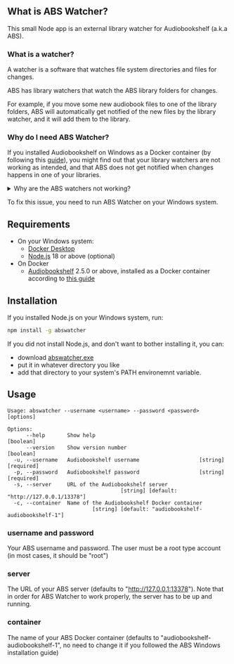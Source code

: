 ## What is ABS Watcher?

This small Node app is an external library watcher for Audiobookshelf (a.k.a ABS).

### What is a watcher?

A watcher is a software that watches file system directories and files for changes. 

ABS has library watchers that watch the ABS library folders for changes. 

For example, if you move some new audiobook files to one of the library folders, ABS will automatically get notified of the new files by the library watcher, and it will add them to the library.

### Why do I need ABS Watcher?

If you installed Audiobookshelf on Windows as a Docker container (by following this [guide](https://www.audiobookshelf.org/guides/docker-install)), you might find out that your library watchers are not working as intended, and that ABS does not get notified when changes happens in one of your libraries. 

<details><summary>Why are the ABS watchers not working?</summary>
In most cases, Docker Desktop on Windows is installed on WSL (Windows Subsystem for Linux) 2. 

This means that your Docker containers run on an isloated Linux virtual machine, so by default they cannot see your Windows drives and folders. In order to make Windows folders visible to Your docker container, you define them as Docker volumes. 

These can be defined, for example, in the Docker Compose configuration (as explained in the ABS Windows installation guide), like this:

```sh
version: "3.7"
services:
  audiobookshelf:
    image: ghcr.io/advplyr/audiobookshelf:latest
    ports:
      - 13378:80
    volumes:
      - F:\Audiobooks:/audiobooks
      - F:\Audiobookshelf\config:/config
      - F:\Audiobookshelf\metadara:/metadata
```

In the example above, /audiobooks is defined as a volume that maps to the Windows folder F:\audiobooks.

This way, you can create an ABS library that points to the /audiobooks folder, which maps to F:\audiobooks where all your books are kept. ABS can access, read, and write to this folder like every other folder. 

Watching for changes, however, will not work in most cases, because it relies on notifications from the operating system hosting the watched folder (Windows, in our case), and those notifications are not passed from Windows to WSL. 

So, in our example, any changes made to F:\audiobooks by any Windows application, will not be visible to the ABS library watcher (running on WSL).
</details>


To fix this issue, you need to run ABS Watcher on your Windows system.

## Requirements
* On your Windows system:
    * [Docker Desktop](https://www.docker.com/products/docker-desktop/)
    * [Node.js](https://nodejs.org/en) 18 or above (optional)
* On Docker
    * [Audiobookshelf](https://www.audiobookshelf.org/) 2.5.0 or above, installed as a Docker container according to [this guide](https://www.audiobookshelf.org/guides/docker-install)

## Installation

If you installed Node.js on your Windows system, run:

```sh
npm install -g abswatcher
```

If you did not install Node.js, and don't want to bother installing it, you can: 
* download [abswatcher.exe](https://github.com/mikiher/abswatcher/releases/latest/download/abswatcher.exe)
* put it in whatever directory you like
* add that directory to your system's PATH environemnt variable.

## Usage

```console
Usage: abswatcher --username <username> --password <password> [options]

Options:
      --help       Show help                                           [boolean]
      --version    Show version number                                 [boolean]
  -u, --username   Audiobookshelf username                   [string] [required]
  -p, --password   Audiobookshelf password                   [string] [required]
  -s, --server     URL of the Audiobookshelf server
                                    [string] [default: "http://127.0.0.1/13378"]
  -c, --container  Name of the Audiobookshelf Docker container
                           [string] [default: "audiobookshelf-audiobookshelf-1"]
```

### username and password
Your ABS username and password. The user must be a root type account (in most cases, it should be "root")
### server
The URL of your ABS server (defaults to "http://127.0.0.1:13378"). Note that in order for ABS Watcher to work properly, the server has to be up and running.
### container
The name of your ABS Docker container (defaults to "audiobookshelf-audiobookshelf-1", no need to change it if you followed the ABS Windows installation guide)
